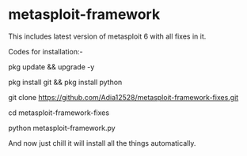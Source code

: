 # metasploit-framework
This includes latest version of metasploit 6 with all fixes in it.

Codes for installation:-

pkg update && upgrade -y

pkg install git && pkg install python

git clone https://github.com/Adia12528/metasploit-framework-fixes.git

cd metasploit-framework-fixes

python metasploit-framework.py

And now just chill it will install all the things automatically.
